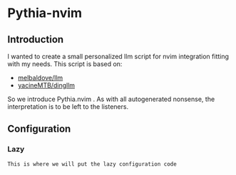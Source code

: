 # Pythia-nvim

## Introduction

I wanted to create a small personalized llm script for nvim integration fitting with my needs.
This script is based on:

- [melbaldove/llm](https://github.com/melbaldove/llm.nvim)
- [yacineMTB/dingllm](https://github.com/yacineMTB/dingllm.nvim)

So we introduce Pythia.nvim . As with all autogenerated nonsense, the interpretation is to be left to the listeners.

## Configuration

### Lazy

```
This is where we will put the lazy configuration code
```
